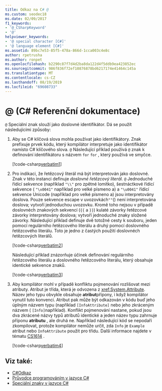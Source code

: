 ```yaml
---
title: Odkaz na C# @
ms.custom: seodec18
ms.date: 02/09/2017
f1_keywords:
- '@_CSharpKeyword'
- '@'
helpviewer_keywords:
- '@ special character [C#]'
- '@ language element [C#]'
ms.assetid: 89bc7e53-85f5-478a-866d-1cca003c4e8c
author: rpetrusha
ms.author: ronpet
ms.openlocfilehash: b2290c87f7d4d2ba8da122d4f5ddb9ea423852ec
ms.sourcegitcommit: 986f836f72ef10876878bd6217174e41464c145a
ms.translationtype: MT
ms.contentlocale: cs-CZ
ms.lasthandoff: 08/19/2019
ms.locfileid: "69608733"
---
```

# <a name="-c-reference"></a>@ (C# Referenční dokumentace)

`@` Speciální znak slouží jako doslovné identifikátor. Dá se použít následujícími způsoby:

1. Aby se C# klíčová slova mohla používat jako identifikátory. Znak prefixuje prvek kódu, který kompilátor interpretuje jako identifikátor namísto C# klíčového slova. `@` Následující příklad používá `@` znak k definování identifikátoru s názvem `for` `for` , který používá ve smyčce.

   [!code-csharp[verbatim1](../../../../samples/snippets/csharp/language-reference/keywords/verbatim1.cs#1)]

1. Pro indikaci, že řetězcový literál má být interpretován jako doslovné. Znak v této instanci definuje *doslovné řetězcový literál.* `@` Jednoduché řídicí sekvence (například `"\\"` pro zpětné lomítko), šestnáctkové řídicí sekvence ( `"\x0041"` například pro velké písmeno a) a `"\u0041"` řídicí sekvence Unicode (například pro velké písmeno a) jsou interpretovány doslova. Pouze sekvence escape v uvozovkách`""`() není interpretována doslova; vytvoří jednoduchou uvozovku. Kromě toho nejsou v případě doslovnéch [](interpolated.md) znakových sekvencí (`{{` a `}}`) kulaté závorky řetězcové závorky interpretovány doslova; vytvoří jednoduché znaky složené závorky. Následující příklad definuje dvě totožné cesty k souboru, jeden pomocí regulárního řetězcového literálu a druhý pomocí doslovného řetězcového literálu. Toto je jedno z častých použití doslovnéch řetězcových literálů.

   [!code-csharp[verbatim2](../../../../samples/snippets/csharp/language-reference/keywords/verbatim1.cs#2)]

   Následující příklad znázorňuje účinek definování regulárního řetězcového literálu a doslovného řetězcového literálu, který obsahuje identické sekvence znaků.

   [!code-csharp[verbatim3](../../../../samples/snippets/csharp/language-reference/keywords/verbatim1.cs#3)]

1. Aby kompilátor mohl v případě konfliktu pojmenování rozlišovat mezi atributy. Atribut je třída, která je odvozena z <xref:System.Attribute>. Název jeho typu obvykle obsahuje **atribut**přípony, i když kompilátor vynutil tuto konvenci. Atribut pak může být odkazován v kódu buď jeho úplným názvem typu (například `[InfoAttribute]` nebo jeho zkráceným názvem ( `[Info]`například). Konflikt pojmenování nastane, pokud jsou dva zkrácené názvy typů atributů identické a jeden název typu zahrnuje příponu **atributu** , ale druhá ne. Například následující kód se nepodaří zkompilovat, protože kompilátor nemůže určit, zda `Info` je `Example` atribut nebo `InfoAttribute` použit pro třídu. Další informace najdete v tématu [CS1614](../compiler-messages/cs1614.md) .

   [!code-csharp[verbatim4](../../../../samples/snippets/csharp/language-reference/keywords/verbatim2.cs#1)]

## <a name="see-also"></a>Viz také:

- [C#Odkaz](../index.md)
- [Průvodce programováním v jazyce C#](../../programming-guide/index.md)
- [Speciální znaky v jazyce C#](./index.md)
